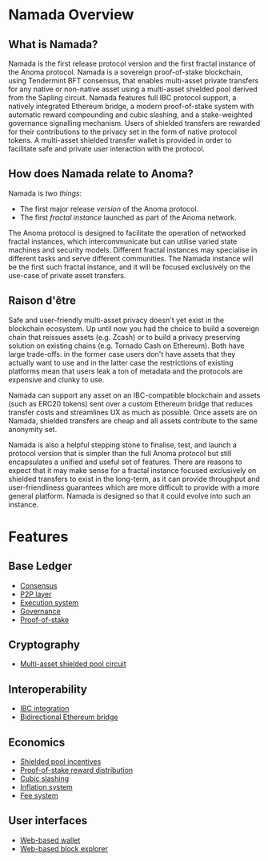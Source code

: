 # Namada Overview

## What is Namada?

Namada is the first release protocol version and the first fractal instance of the Anoma protocol.
Namada is a sovereign proof-of-stake blockchain, using Tendermint BFT consensus,
that enables multi-asset private transfers for any native or non-native asset
using a multi-asset shielded pool derived from the Sapling circuit. Namada features
full IBC protocol support, a natively integrated Ethereum bridge, a modern proof-of-stake
system with automatic reward compounding and cubic slashing, and a stake-weighted governance
signalling mechanism. Users of shielded transfers are rewarded for their contributions
to the privacy set in the form of native protocol tokens. A multi-asset shielded transfer wallet is provided in order to facilitate
safe and private user interaction with the protocol.

## How does Namada relate to Anoma?

Namada is _two things_:
- The first major release _version_ of the Anoma protocol.
- The first _fractal instance_ launched as part of the Anoma network.

The Anoma protocol is designed to facilitate the operation of networked fractal instances,
which intercommunicate but can utilise varied state machines and security models. Different
fractal instances may specialise in different tasks and serve different communities. The Namada
instance will be the first such fractal instance, and it will be focused exclusively on the use-case of private asset transfers.

## Raison d'être

Safe and user-friendly multi-asset privacy doesn't yet exist in the blockchain ecosystem.
Up until now you had the choice to build a sovereign chain that reissues assets (e.g. Zcash) or to
build a privacy preserving solution on existing chains (e.g. Tornado Cash on
Ethereum). Both have large trade-offs: in the former case users don't have
assets that they actually want to use and in the latter case the restrictions
of existing platforms mean that users leak a ton of metadata
and the protocols are expensive and clunky to use.

Namada can support any asset on an IBC-compatible blockchain
and assets (such as ERC20 tokens) sent over a custom Ethereum bridge that
reduces transfer costs and streamlines UX as much as possible.
Once assets are on Namada, shielded transfers are cheap
and all assets contribute to the same anonymity set.

Namada is also a helpful stepping stone to finalise, test,
and launch a protocol version that is simpler than the full
Anoma protocol but still encapsulates a unified and useful
set of features. There are reasons to expect that it may
make sense for a fractal instance focused exclusively on
shielded transfers to exist in the long-term, as it can
provide throughput and user-friendliness guarantees which
are more difficult to provide with a more general platform.
Namada is designed so that it could evolve into such an instance.

# Features

## Base Ledger

- [Consensus](namada/consensus.md)
- [P2P layer](namada/p2p-layer.md)
- [Execution system](namada/execution-system.md)
- [Governance](namada/governance.md)
- [Proof-of-stake](namada/proof-of-stake.md)

## Cryptography

- [Multi-asset shielded pool circuit](namada/masp.md)

## Interoperability

- [IBC integration](namada/ibc.md)
- [Bidirectional Ethereum bridge](namada/ethereum-bridge.md)

## Economics

- [Shielded pool incentives](namada/masp/shielded-pool-incentives.md)
- [Proof-of-stake reward distribution](namada/proof-of-stake/reward-distribution.md)
- [Cubic slashing](namada/proof-of-stake/cubic-slashing.md)
- [Inflation system](namada/inflation-system.md)
- [Fee system](namada/fee-system.md)

## User interfaces

- [Web-based wallet](namada/web-wallet-interface.md)
- [Web-based block explorer](namada/web-explorer-interface.md)
